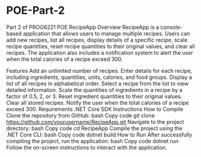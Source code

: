 # POE-Part-2
Part 2 of PROG6221 POE
RecipeApp
Overview
RecipeApp is a console-based application that allows users to manage multiple recipes. Users can add new recipes, list all recipes, display details of a specific recipe, scale recipe quantities, reset recipe quantities to their original values, and clear all recipes. The application also includes a notification system to alert the user when the total calories of a recipe exceed 300.

Features
Add an unlimited number of recipes.
Enter details for each recipe, including ingredients, quantities, units, calories, and food groups.
Display a list of all recipes in alphabetical order.
Select a recipe from the list to view detailed information.
Scale the quantities of ingredients in a recipe by a factor of 0.5, 2, or 3.
Reset ingredient quantities to their original values.
Clear all stored recipes.
Notify the user when the total calories of a recipe exceed 300.
Requirements
.NET Core SDK
Instructions
How to Compile
Clone the repository from GitHub:
bash
Copy code
git clone https://github.com/yourusername/RecipeApp.git
Navigate to the project directory:
bash
Copy code
cd RecipeApp
Compile the project using the .NET Core CLI:
bash
Copy code
dotnet build
How to Run
After successfully compiling the project, run the application:
bash
Copy code
dotnet run
Follow the on-screen instructions to interact with the application.
